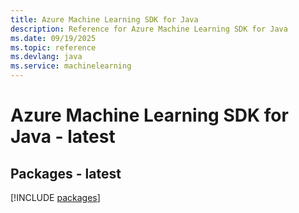 ```yaml
---
title: Azure Machine Learning SDK for Java
description: Reference for Azure Machine Learning SDK for Java
ms.date: 09/19/2025
ms.topic: reference
ms.devlang: java
ms.service: machinelearning
---
```

# Azure Machine Learning SDK for Java - latest
## Packages - latest
[!INCLUDE [packages](machine-learning-index.md)]